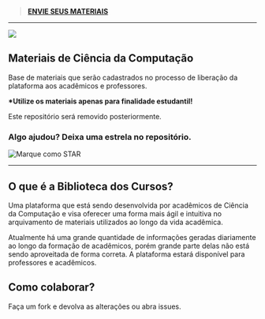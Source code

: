 > **[ENVIE SEUS MATERIAIS](https://github.com/computacaoUnisul/biblioteca-da-computacao-materiais/issues/1)**

<hr>

<img src="https://snag.gy/842qLm.jpg"/>

## Materiais de Ciência da Computação
Base de materiais que serão cadastrados no processo de liberação da plataforma aos acadêmicos e professores.

<b>*Utilize os materiais apenas para finalidade estudantil!</b>

Este repositório será removido posteriormente.

### Algo ajudou? Deixa uma estrela no repositório.
![Marque como STAR](https://i.snag.gy/mbwZtH.jpg)

<hr>

## O que é a Biblioteca dos Cursos?

Uma plataforma que está sendo desenvolvida por acadêmicos de Ciência da Computação e visa oferecer uma forma mais ágil e intuitiva no arquivamento de materiais utilizados ao longo da vida acadêmica.

Atualmente há uma grande quantidade de informações geradas diariamente ao longo da formação de acadêmicos, porém grande parte delas não está sendo aproveitada de forma correta. A plataforma estará disponível para professores e acadêmicos.

## Como colaborar?

Faça um fork e devolva as alterações ou abra issues.

